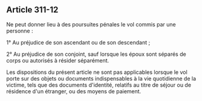 Article 311-12
----
Ne peut donner lieu à des poursuites pénales le vol commis par une personne :

1° Au préjudice de son ascendant ou de son descendant ;

2° Au préjudice de son conjoint, sauf lorsque les époux sont séparés de corps ou
autorisés à résider séparément.

Les dispositions du présent article ne sont pas applicables lorsque le vol porte
sur des objets ou documents indispensables à la vie quotidienne de la victime,
tels que des documents d'identité, relatifs au titre de séjour ou de résidence
d'un étranger, ou des moyens de paiement.
